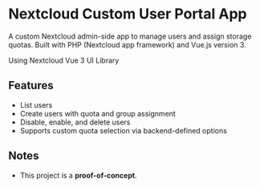 # Nextcloud Custom User Portal App


A custom Nextcloud admin-side app to manage users and assign storage quotas. 
Built with PHP (Nextcloud app framework) and Vue.js version 3.

Using Nextcloud Vue 3 UI Library


## Features

- List users
- Create users with quota and group assignment
- Disable, enable, and delete users
- Supports custom quota selection via backend-defined options


## Notes

- This project is a **proof-of-concept**.